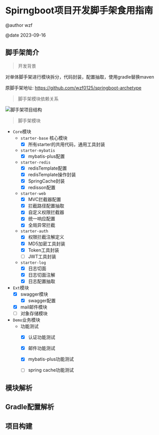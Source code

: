 # Spirngboot项目开发脚手架食用指南

@author wzf

@date 2023-09-16

## 脚手架简介

> 开发背景

对单体脚手架进行模块拆分，代码封装，配置抽取，使用gradle替换maven

原脚手架地址: https://github.com/wzf0125/springboot-archetype



>   脚手架模块依赖关系

![脚手架项目结构](https://974500760-1303995467.cos.ap-guangzhou.myqcloud.com/PicGo/202310100050940.png)

> 脚手架模块

- `Core`模块
  - `starter-base` 核心模块
    - [x] 所有starter的共用代码，通用工具封装
  - `starter-mybatis`
    - [x] mybatis-plus配置
  - `starter-redis`
    - [x] redisTemplate配置
    - [x] redisTemplate操作封装
    - [x] SpringCache封装
    - [x] redisson配置
  - `starter-web`
    - [x] MVC拦截器配置
    - [x] 拦截路径配置抽取
    - [x] 自定义权限拦截器
    - [x] 统一响应配置
    - [x] 全局异常拦截
  - `starter-auth`
    - [x] 权限拦截注解定义
    - [x] MD5加密工具封装
    - [x] Token工具封装
    - [ ] JWT工具封装
  - `starter-log`
    - [x] 日志切面
    - [x] 日志切面注解
    - [x] 日志配置抽取
- `Ext`模块
  - [x] swagger模块
    - [x] swagger配置
  - [x] mail邮件模块
  - [ ] 对象存储模块
- `Demo`业务模块
  - 功能测试
    - [x] 认证功能测试
    - [x] 邮件功能测试
    - [x] mybatis-plus功能测试
    - [ ] spring cache功能测试



## 模块解析





## Gradle配置解析





## 项目构建





